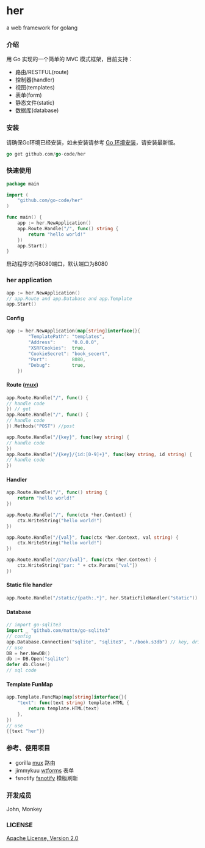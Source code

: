 her
=====
a web framework for golang

### 介绍
用 Go 实现的一个简单的 MVC 模式框架，目前支持：

* 路由/RESTFUL(route)
* 控制器(handler)
* 视图(templates)
* 表单(form)
* 静态文件(static)
* 数据库(database)

### 安装
请确保Go环境已经安装，如未安装请参考 [Go 环境安装](http://golang.org/doc/install.html)，请安装最新版。

``` go
go get github.com/go-code/her
```

### 快速使用
```go
package main

import (
    "github.com/go-code/her"
)

func main() {
    app := her.NewApplication()
    app.Route.Handle("/", func() string {
        return "hello world!"
    })
    app.Start()
}
```
启动程序访问8080端口，默认端口为8080

### her application

```go
app := her.NewApplication()
// app.Route and app.Database and app.Template
app.Start()
```

#### Config
```go
app := her.NewApplication(map[string]interface{}{
        "TemplatePath": "templates",
        "Address":      "0.0.0.0",
        "XSRFCookies":  true,
        "CookieSecret": "book_secert",
        "Port":         8080,
        "Debug":        true,
    })
```

#### Route ([mux](http://www.gorillatoolkit.org/pkg/mux))
```go
app.Route.Handle("/", func() {
// handle code
}) // get
app.Route.Handle("/", func() {
// handle code
}).Methods("POST") //post

app.Route.Handle("/{key}", func(key string) {
// handle code
})
app.Route.Handle("/{key}/{id:[0-9]+}", func(key string, id string) {
// handle code
})
```

#### Handler
```go
app.Route.Handle("/", func() string {
    return "hello world!"
})

app.Route.Handle("/", func(ctx *her.Context) {
    ctx.WriteString("hello world!")
})

app.Route.Handle("/{val}", func(ctx *her.Context, val string) {
    ctx.WriteString("hello world!")
})

app.Route.Handle("/par/{val}", func(ctx *her.Context) {
    ctx.WriteString("par: " + ctx.Params["val"])
})
```

#### Static file handler
```go
app.Route.Handle("/static/{path:.*}", her.StaticFileHandler("static")) // static 为静态文件目录
```

#### Database
```go
// import go-sqlite3
import _ "github.com/mattn/go-sqlite3"
// config
app.Database.Connection("sqlite", "sqlite3", "./book.s3db") // key, driver, data source
// use
DB = her.NewDB()
db := DB.Open("sqlite")
defer db.Close()
// sql code
```

#### Template FunMap
```go
app.Template.FuncMap(map[string]interface{}{
    "text": func(text string) template.HTML {
        return template.HTML(text)
    },
})
// use
{{text "her"}}
```

### 参考、使用项目
- gorilla [mux](https://github.com/gorilla/mux) 路由
- jimmykuu [wtforms](https://github.com/jimmykuu/wtforms) 表单
- fsnotify [fsnotify](https://github.com/robfig/fsnotify) 模版刷新

### 开发成员
John, Monkey

### LICENSE
[Apache License, Version 2.0](http://www.apache.org/licenses/LICENSE-2.0.html)